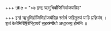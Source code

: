 +++
title = "०७ इन्द्र ऋभुभिर्वाजिभिर्वाजयन्निह"

+++
इन्द्र॑ ऋ॒भुभि॑र्वा॒जिभि॑र्वा॒जय॑न्नि॒ह स्तोमं॑ जरि॒तुरुप॑ याहि य॒ज्ञिय॑म् ।  
श॒तं केते॑भिरिषि॒रेभि॑रा॒यवे॑ स॒हस्र॑णीथो अध्व॒रस्य॒ होम॑नि ॥